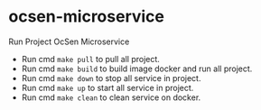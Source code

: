 # ocsen-microservice
Run Project OcSen Microservice

- Run cmd `make pull` to pull all project.
- Run cmd `make build` to build image docker and run all project.
- Run cmd `make down` to stop all service in project.
- Run cmd `make up` to start all service in project.
- Run cmd `make clean` to clean service on docker.
